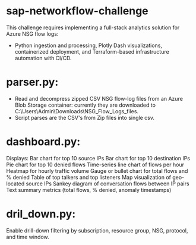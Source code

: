 # sap-networkflow-challenge
This challenge requires implementing a full-stack analytics solution for Azure NSG flow logs: 
- Python ingestion and processing, Plotly Dash visualizations, containerized deployment, and Terraform-based infrastructure automation with CI/CD.

# parser.py:
- Read and decompress zipped CSV NSG flow-log files from an Azure Blob Storage container: currently they are downloaded to C:\Users\Admin\Downloads\NSG_Flow_Logs_files.
- Script parses are the CSV's from Zip files into single csv.

# dashboard.py:
Displays:
Bar chart for top 10 source IPs
Bar chart for top 10 destination IPs
Pie chart for top 10 denied flows
Time-series line chart of flows per hour
Heatmap for hourly traffic volume
Gauge or bullet chart for total flows and % denied
Table of top talkers and top listeners
Map visualization of geo-located source IPs
Sankey diagram of conversation flows between IP pairs
Text summary metrics (total flows, % denied, anomaly timestamps)

# dril_down.py:
Enable drill-down filtering by subscription, resource group, NSG, protocol, and time window.
